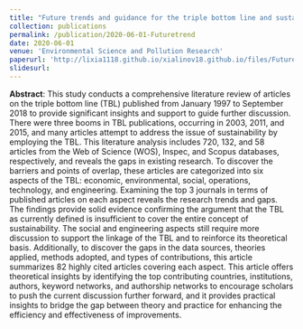 ```yaml
---
title: "Future trends and guidance for the triple bottom line and sustainability: A data driven bibliometric analysis"
collection: publications
permalink: /publication/2020-06-01-Futuretrend
date: 2020-06-01
venue: 'Environmental Science and Pollution Research'
paperurl: 'http://lixia1118.github.io/xialinov18.github.io/files/Future trends and guidance for the triple bottom line.pdf'
slidesurl:
---
```

 **Abstract**: This study conducts a comprehensive literature review of articles on the triple bottom line (TBL) published from January 1997 to September 2018 to provide significant insights and support to guide further discussion. There were three booms in TBL publications, occurring in 2003, 2011, and 2015, and many articles attempt to address the issue of sustainability by employing the TBL. This literature analysis includes 720, 132, and 58 articles from the Web of Science (WOS), Inspec, and Scopus databases, respectively, and reveals the gaps in existing research. To discover the barriers and points of overlap, these articles are categorized into six aspects of the TBL: economic, environmental, social, operations, technology, and engineering. Examining the top 3 journals in terms of published articles on each aspect reveals the research trends and gaps. The findings provide solid evidence confirming the argument that the TBL as currently defined is insufficient to cover the entire concept of sustainability. The social and engineering aspects still require more discussion to support the linkage of the TBL and to reinforce its theoretical basis. Additionally, to discover the gaps in the data sources, theories applied, methods adopted, and types of contributions, this article summarizes 82 highly cited articles covering each aspect. This article offers theoretical insights by identifying the top contributing countries, institutions, authors, keyword networks, and authorship networks to encourage scholars to push the current discussion further forward, and it provides practical insights to bridge the gap between theory and practice for enhancing the efficiency and effectiveness of improvements.